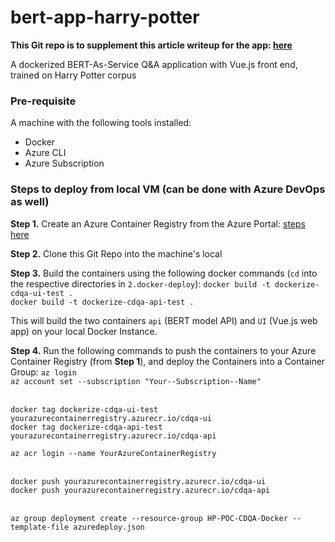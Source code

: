 # bert-app-harry-potter

**This Git repo is to supplement this article writeup for the app: [here](https://www.linkedin.com/pulse/building-intelligent-harry-potter-search-engine-bert-azure-rahman/)**

A dockerized BERT-As-Service Q&amp;A application with Vue.js front end, trained on Harry Potter corpus

### Pre-requisite
A machine with the following tools installed:
- Docker
- Azure CLI
- Azure Subscription

### Steps to deploy from local VM (can be done with Azure DevOps as well)

**Step 1.** Create an Azure Container Registry from the Azure Portal: [steps here](https://docs.microsoft.com/en-us/azure/container-registry/container-registry-get-started-portal)

**Step 2.** Clone this Git Repo into the machine's local

**Step 3.** Build the containers using the following docker commands (`cd` into the respective directories in `2.docker-deploy`):
`docker build -t dockerize-cdqa-ui-test .` <br>
`docker build -t dockerize-cdqa-api-test .` <br>

This will build the two containers `api` (BERT model API) and `UI` (Vue.js web app) on your local Docker Instance.

**Step 4.** Run the following commands to push the containers to your Azure Container Registry (from **Step 1**), and deploy the Containers into a Container Group:
`az login` <br>
`az account set --subscription "Your--Subscription--Name"` <br><br>

`docker tag dockerize-cdqa-ui-test yourazurecontainerregistry.azurecr.io/cdqa-ui` <br>
`docker tag dockerize-cdqa-api-test yourazurecontainerregistry.azurecr.io/cdqa-api` <br>

`az acr login --name YourAzureContainerRegistry` <br><br>

`docker push yourazurecontainerregistry.azurecr.io/cdqa-ui`<br>
`docker push yourazurecontainerregistry.azurecr.io/cdqa-api`<br><br>

`az group deployment create --resource-group HP-POC-CDQA-Docker --template-file azuredeploy.json`
